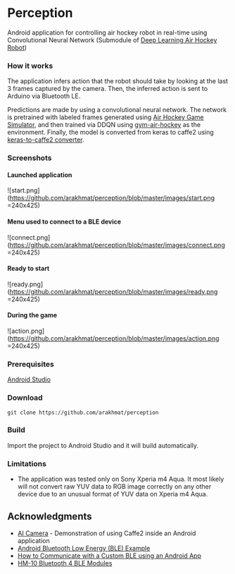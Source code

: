 
# Perception
Android application for controlling air hockey robot in real-time using Convolutional Neural Network (Submodule of [Deep Learning Air Hockey Robot](https://github.com/arakhmat/41X))

### How it works
The application infers action that the robot should take by looking at the last 3 frames captured by the camera.
Then, the inferred action is sent to Arduino via Bluetooth LE.

Predictions are made by using a convolutional neural network. The network is pretrained 
with labeled frames generated using [Air Hockey Game Simulator](https://github.com/arakhmat/air-hockey), and then trained via DDQN using [gym-air-hockey](https://github.com/arakhmat/gym-air-hockey) as the environment. Finally, the model is converted from keras to caffe2 using [keras-to-caffe2 converter](https://github.com/arakhmat/keras-to-caffe2).
### Screenshots
#### Launched application
![start.png](https://github.com/arakhmat/perception/blob/master/images/start.png =240x425)
#### Menu used to connect to a BLE device
![connect.png](https://github.com/arakhmat/perception/blob/master/images/connect.png =240x425)
#### Ready to start
![ready.png](https://github.com/arakhmat/perception/blob/master/images/ready.png =240x425)
#### During the game
![action.png](https://github.com/arakhmat/perception/blob/master/images/action.png =240x425)
### Prerequisites
[Android Studio](https://developer.android.com/studio/index.html)
### Download
```
git clone https://github.com/arakhmat/perception 
```
### Build
Import the project to Android Studio and it will build automatically.
### Limitations
* The application was tested only on Sony Xperia m4 Aqua. It most likely will not convert raw YUV data to RGB image correctly on any other device due to an unusual format of YUV data on Xperia m4 Aqua.
## Acknowledgments
* [AI Camera](https://github.com/bwasti/AICamera) - Demonstration of using Caffe2 inside an Android application
* [Android Bluetooth Low Energy (BLE) Example](http://www.truiton.com/2015/04/android-bluetooth-low-energy-ble-example/)
* [How to Communicate with a Custom BLE using an Android App](https://www.allaboutcircuits.com/projects/how-to-communicate-with-a-custom-ble-using-an-android-app/)
* [HM-10 Bluetooth 4 BLE Modules](http://www.martyncurrey.com/hm-10-bluetooth-4ble-modules/)


